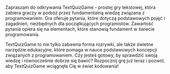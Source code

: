 
Zapraszam do odkrywania TextQuizGame - prostej gry tekstowej, która zabiera graczy w podróż przez fundamentalną wiedzę związana z programowaniem. Gra oferuje pytania, które dotyczą podstawowych pojęć i zagadnień, niezbędnych dla początkujących programistów. Zawartość pytania opiera się na elementach, które stanowią fundament w świecie programowania.

TextQuizGame to nie tylko zabawna forma rozrywki, ale także świetne narzędzie edukacyjne, które pomaga w nauce podstawowych koncepcji związanych z programowaniem. Czy jesteś gotowy, by sprawdzić swoją wiedzę i równocześnie dobrze się bawić? Rozpocznij grę już teraz i pozwól, aby TextQuizGame wciągnęła Cię w świat kodowania!

